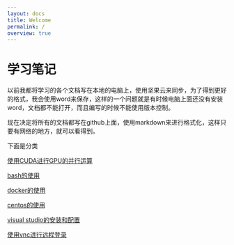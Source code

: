 ```yaml
---
layout: docs
title: Welcome
permalink: /
overview: true
---
```


学习笔记
===

以前我都将学习的各个文档写在本地的电脑上，使用坚果云来同步，为了得到更好的格式，我会使用word来保存，这样的一个问题就是有时候电脑上面还没有安装word，文档都不能打开，而且编写的时候不能使用版本控制。

现在决定将所有的文档都写在github上面，使用markdown来进行格式化，这样只要有网络的地方，就可以看得到。

下面是分类

[使用CUDA进行GPU的并行运算](cuda/index.md)

[bash的使用](bash/bash.md)

[docker的使用](docker/docker.md)

[centos的使用](centos/centos.md)

[visual studio的安装和配置](visual-studio/visual-studio.md)

[使用vnc进行远程登录](vnc/vnc.md)
